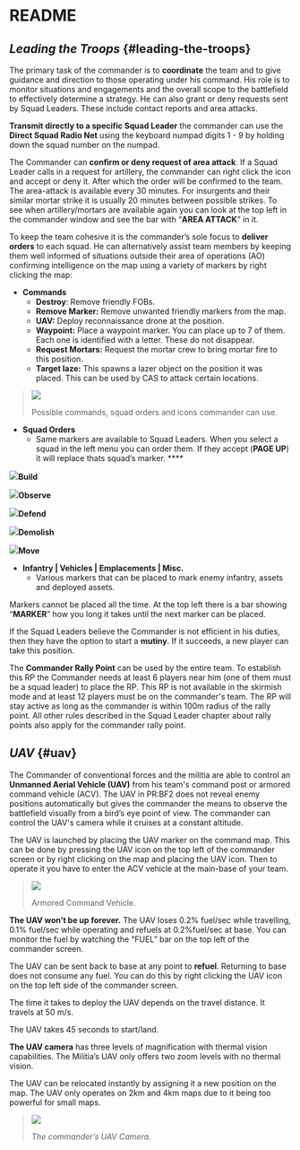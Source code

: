 # README

## _Leading the Troops_ {#leading-the-troops}

The primary task of the commander is to **coordinate** the team and to give guidance and direction to those operating under his command. His role is to monitor situations and engagements and the overall scope to the battlefield to effectively determine a strategy. He can also grant or deny requests sent by Squad Leaders. These include contact reports and area attacks.

**Transmit directly to a specific Squad Leader** the commander can use the **Direct Squad Radio Net** using the keyboard numpad digits 1 - 9 by holding down the squad number on the numpad.

The Commander can **confirm or deny request of area attack**. If a Squad Leader calls in a request for artillery, the commander can right click the icon and accept or deny it. After which the order will be confirmed to the team. The area-attack is available every 30 minutes. For insurgents and their similar mortar strike it is usually 20 minutes between possible strikes. To see when artillery/mortars are available again you can look at the top left in the commander window and see the bar with “**AREA ATTACK**” in it.

To keep the team cohesive it is the commander’s sole focus to **deliver orders** to each squad. He can alternatively assist team members by keeping them well informed of situations outside their area of operations \(AO\) confirming intelligence on the map using a variety of markers by right clicking the map:

* **Commands**
  * **Destroy**: Remove friendly FOBs.
  * **Remove Marker:** Remove unwanted friendly markers from the map.
  * **UAV:** Deploy reconnaissance drone at the position.
  * **Waypoint:** Place a waypoint marker. You can place up to 7 of them. Each one is identified with a letter. These do not disappear.
  * **Request Mortars:** Request the mortar crew to bring mortar fire to this position.
  * **Target laze:** This spawns a lazer object on the position it was placed. This can be used by CAS to attack certain locations.

> ![](https://github.com/realitymod/pr-manual/tree/4ed281e1ffdb0845e74555f5cada93e3d9bb1c53/assets/commands.png)
>
> Possible commands, squad orders and icons commander can use.

* **Squad Orders**
  * Same markers are available to Squad Leaders. When you select a squad in the left menu you can order them. If they accept \(**PAGE UP**\) it will replace thats squad’s marker. ****

![](https://github.com/realitymod/pr-manual/tree/4ed281e1ffdb0845e74555f5cada93e3d9bb1c53/assets/build.png)**Build** 

![](https://github.com/realitymod/pr-manual/tree/4ed281e1ffdb0845e74555f5cada93e3d9bb1c53/assets/observe.png)**Observe**

![](https://github.com/realitymod/pr-manual/tree/4ed281e1ffdb0845e74555f5cada93e3d9bb1c53/assets/defendmarker.png)**Defend** 

![](https://github.com/realitymod/pr-manual/tree/4ed281e1ffdb0845e74555f5cada93e3d9bb1c53/assets/demolish.png)**Demolish** 

![](https://github.com/realitymod/pr-manual/tree/4ed281e1ffdb0845e74555f5cada93e3d9bb1c53/assets/move.png)**Move**

* **Infantry \| Vehicles \| Emplacements \| Misc.**
  * Various markers that can be placed to mark enemy infantry, assets and deployed assets.

Markers cannot be placed all the time. At the top left there is a bar showing “**MARKER**” how you long it takes until the next marker can be placed.

If the Squad Leaders believe the Commander is not efficient in his duties, then they have the option to start a **mutiny**. If it succeeds, a new player can take this position.

The **Commander Rally Point** can be used by the entire team. To establish this RP the Commander needs at least 6 players near him \(one of them must be a squad leader\) to place the RP. This RP is not available in the skirmish mode and at least 12 players must be on the commander's team. The RP will stay active as long as the commander is within 100m radius of the rally point. All other rules described in the Squad Leader chapter about rally points also apply for the commander rally point.

## _UAV_ {#uav}

The Commander of conventional forces and the militia are able to control an **Unmanned Aerial Vehicle \(UAV\)** from his team's command post or armored command vehicle \(ACV\). The UAV in PR:BF2 does not reveal enemy positions automatically but gives the commander the means to observe the battlefield visually from a bird’s eye point of view. The commander can control the UAV's camera while it cruises at a constant altitude.

The UAV is launched by placing the UAV marker on the command map. This can be done by pressing the UAV icon on the top left of the commander screen or by right clicking on the map and placing the UAV icon. Then to operate it you have to enter the ACV vehicle at the main-base of your team.

> ![](https://github.com/realitymod/pr-manual/tree/4ed281e1ffdb0845e74555f5cada93e3d9bb1c53/assets/acvv.png)
>
> Armored Command Vehicle.

**The UAV won’t be up forever.** The UAV loses 0.2% fuel/sec while travelling, 0.1% fuel/sec while operating and refuels at 0.2%fuel/sec at base. You can monitor the fuel by watching the “FUEL” bar on the top left of the commander screen.

The UAV can be sent back to base at any point to **refuel**. Returning to base does not consume any fuel. You can do this by right clicking the UAV icon on the top left side of the commander screen.

The time it takes to deploy the UAV depends on the travel distance. It travels at 50 m/s.

The UAV takes 45 seconds to start/land.

**The UAV camera** has three levels of magnification with thermal vision capabilities. The Militia’s UAV only offers two zoom levels with no thermal vision.

The UAV can be relocated instantly by assigning it a new position on the map. The UAV only operates on 2km and 4km maps due to it being too powerful for small maps.

> ![](https://github.com/realitymod/pr-manual/tree/4ed281e1ffdb0845e74555f5cada93e3d9bb1c53/assets/uav.png)
>
> _The commander’s UAV Camera._

